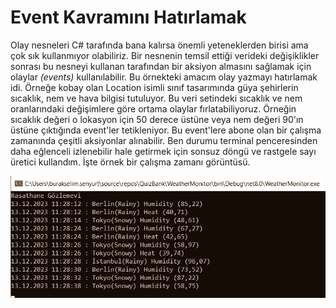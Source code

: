 # Event Kavramını Hatırlamak

Olay nesneleri C# tarafında bana kalırsa önemli yeteneklerden birisi ama çok sık kullanmıyor olabiliriz. Bir nesnenin temsil ettiği verideki değişiklikler sonrası bu nesneyi kullanan tarafından bir aksiyon almasını sağlamak için olaylar _(events)_ kullanılabilir. Bu örnekteki amacım olay yazmayı hatırlamak idi. Örneğe kobay olan Location isimli sınıf tasarımında güya şehirlerin sıcaklık, nem ve hava bilgisi tutuluyor. Bu veri setindeki sıcaklık ve nem oranlarındaki değişimlere göre ortama olaylar fırlatabiliyoruz. Örneğin sıcaklık değeri o lokasyon için 50 derece üstüne veya nem değeri 90'ın üstüne çıktığında event'ler tetikleniyor. Bu event'lere abone olan bir çalışma zamanında çeşitli aksiyonlar alınabilir. Ben durumu terminal penceresinden daha eğlenceli izlenebilir hale getirmek için sonsuz döngü ve rastgele sayı üretici kullandım. İşte örnek bir çalışma zamanı görüntüsü.

![events_runtime.png](events_runtime.png)